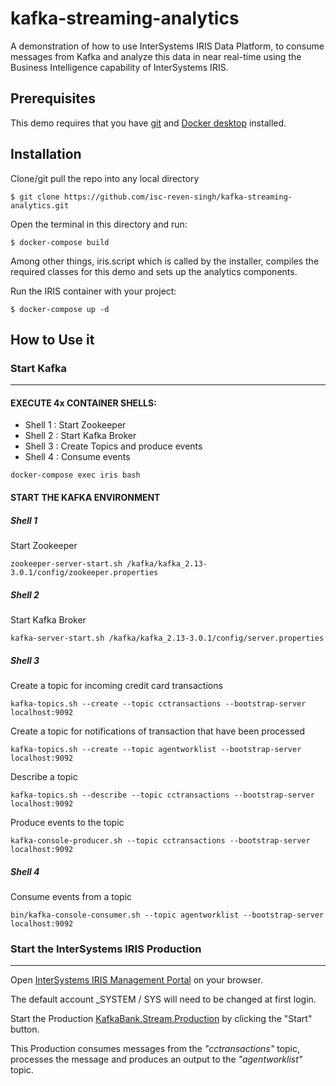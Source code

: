 # kafka-streaming-analytics
A demonstration of how to use InterSystems IRIS Data Platform, to consume messages from Kafka and analyze this data in near real-time using the Business Intelligence capability of InterSystems IRIS.
 
 ## Prerequisites
 This demo requires that you have [git](https://git-scm.com/book/en/v2/Getting-Started-Installing-Git) and [Docker desktop](https://www.docker.com/products/docker-desktop) installed.
 
 ## Installation 

Clone/git pull the repo into any local directory

```
$ git clone https://github.com/isc-reven-singh/kafka-streaming-analytics.git
```

Open the terminal in this directory and run:

```
$ docker-compose build
```
Among other things, iris.script which is called by the installer, compiles the required classes for this demo and sets up the analytics components.

Run the IRIS container with your project:

```
$ docker-compose up -d
```

## How to Use it

### Start Kafka
----------------------
#### EXECUTE 4x CONTAINER SHELLS:

- Shell 1 : Start Zookeeper
- Shell 2 : Start Kafka Broker
- Shell 3 : Create Topics and produce events
- Shell 4 : Consume events


```
docker-compose exec iris bash
```

#### START THE KAFKA ENVIRONMENT
##### Shell 1 
Start Zookeeper
```
zookeeper-server-start.sh /kafka/kafka_2.13-3.0.1/config/zookeeper.properties
```
##### Shell 2 
Start Kafka Broker
```
kafka-server-start.sh /kafka/kafka_2.13-3.0.1/config/server.properties
```
##### Shell 3 
Create a topic for incoming credit card transactions
```
kafka-topics.sh --create --topic cctransactions --bootstrap-server localhost:9092
```
Create a topic for notifications of transaction that have been processed
```
kafka-topics.sh --create --topic agentworklist --bootstrap-server localhost:9092
```
Describe a topic
```
kafka-topics.sh --describe --topic cctransactions --bootstrap-server localhost:9092
```
Produce events to the topic
```
kafka-console-producer.sh --topic cctransactions --bootstrap-server localhost:9092
```
##### Shell 4 
Consume events from a topic
```
bin/kafka-console-consumer.sh --topic agentworklist --bootstrap-server localhost:9092
```

### Start the InterSystems IRIS Production
------------------------------------------
Open [InterSystems IRIS Management Portal](http://localhost:52773/csp/sys/UtilHome.csp) on your browser.

The default account _SYSTEM / SYS will need to be changed at first login.

Start the Production [KafkaBank.Stream.Production](http://localhost:52773/csp/kafkabank/EnsPortal.ProductionConfig.zen?PRODUCTION=KafkaBank.Stream.Production) by clicking the "Start" button.

This Production consumes messages from the _"cctransactions"_ topic, processes the message and produces an output to the _"agentworklist"_ topic.
